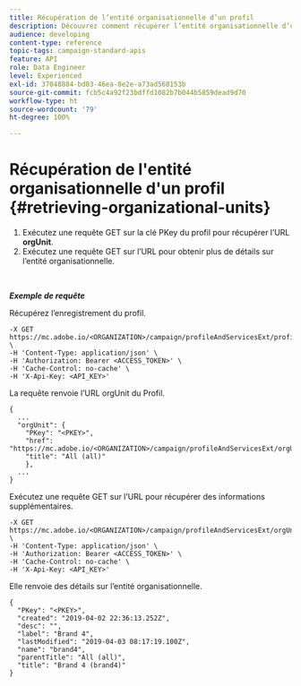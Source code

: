 ```yaml
---
title: Récupération de l’entité organisationnelle d’un profil
description: Découvrez comment récupérer l’entité organisationnelle d’un profil avec les API.
audience: developing
content-type: reference
topic-tags: campaign-standard-apis
feature: API
role: Data Engineer
level: Experienced
exl-id: 37048884-bd03-46ea-8e2e-a73ad568153b
source-git-commit: fcb5c4a92f23bdffd1082b7b044b5859dead9d70
workflow-type: ht
source-wordcount: '79'
ht-degree: 100%

---
```


# Récupération de l&#39;entité organisationnelle d&#39;un profil {#retrieving-organizational-units}

1. Exécutez une requête GET sur la clé PKey du profil pour récupérer l’URL **orgUnit**.
1. Exécutez une requête GET sur l’URL pour obtenir plus de détails sur l’entité organisationnelle.

<br/>

***Exemple de requête***

Récupérez l’enregistrement du profil.

```
-X GET https://mc.adobe.io/<ORGANIZATION>/campaign/profileAndServicesExt/profile/<PKEY> \
-H 'Content-Type: application/json' \
-H 'Authorization: Bearer <ACCESS_TOKEN>' \
-H 'Cache-Control: no-cache' \
-H 'X-Api-Key: <API_KEY>'
```

La requête renvoie l’URL orgUnit du Profil.

```
{
  ...
  "orgUnit": {
    "PKey": "<PKEY>",
    "href": "https://mc.adobe.io/<ORGANIZATION>/campaign/profileAndServicesExt/orgUnitBase/<PKEY>",
    "title": "All (all)"
    },
  ...
}
```

Exécutez une requête GET sur l’URL pour récupérer des informations supplémentaires.

```
-X GET https://mc.adobe.io/<ORGANIZATION>/campaign/profileAndServicesExt/orgUnitBase/<PKEY> \
-H 'Content-Type: application/json' \
-H 'Authorization: Bearer <ACCESS_TOKEN>' \
-H 'Cache-Control: no-cache' \
-H 'X-Api-Key: <API_KEY>'
```

Elle renvoie des détails sur l’entité organisationnelle.

```
{
  "PKey": "<PKEY>",
  "created": "2019-04-02 22:36:13.252Z",
  "desc": "",
  "label": "Brand 4",
  "lastModified": "2019-04-03 08:17:19.100Z",
  "name": "brand4",
  "parentTitle": "All (all)",
  "title": "Brand 4 (brand4)"
}
```
